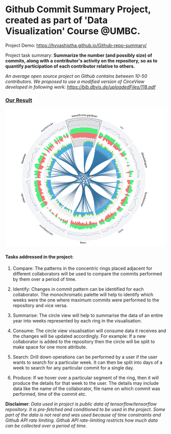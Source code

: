 # Github Commit Summary Project, created as part of 'Data Visualization' Course @UMBC.

Project Demo: https://hvvashistha.github.io/Github-repo-summary/

Project task summary: **Summarize the number (and possibly size) of commits, along with a contributor's activity on the repository, so as to quantify participation of each contributor relative to others.**

*An average open source project on Github contains between 10-50 contributors.
We proposed to use a modified version of CirceView developed in following work: https://bib.dbvis.de/uploadedFiles/118.pdf*

### [Our Result](https://hvvashistha.github.io/Github-repo-summary/)
![screenshot](Graph_screenshot.png)


#### Tasks addressed in the project:

1) Compare: The patterns in the concentric rings placed adjacent for different collaborators will be used to compare the commits performed by them over a period of time.

2) Identify: Changes in commit pattern can be identified for each collaborator. The monochromatic palette will help to identify which weeks were the one where maximum commits were performed to the repository and vice versa.

3) Summarise: The circle view will help to summarise the data of an entire year into weeks represented by each ring in the visualisation.

4) Consume: The circle view visualisation will consume data it receives and the changes will be updated accordingly. For example: If a new collaborator is added to the repository then the circle will be split to make space for one more attribute.

5) Search: Drill down operations can be performed by a user if the user wants to search for a particular week. It can then be split into days of a week to search for any particular commit for a single day.

6) Produce: If we hover over a particular segment of the ring, then it will produce the details for that week to the user. The details may include data like the name of the collaborator, file name on which commit was performed, time of the commit etc.


**Disclaimer**: _Data used in project is public data of tensorflow/tensorflow repository. It is pre-fetched and conditioned to be used in the project. Some part of the data is not real and was used because of time constraints and Github API rate limiting. Github API rate-limiting restricts how much data can be collected over a period of time._
